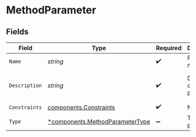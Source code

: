 # MethodParameter


## Fields

| Field                                                                             | Type                                                                              | Required                                                                          | Description                                                                       | Example                                                                           |
| --------------------------------------------------------------------------------- | --------------------------------------------------------------------------------- | --------------------------------------------------------------------------------- | --------------------------------------------------------------------------------- | --------------------------------------------------------------------------------- |
| `Name`                                                                            | *string*                                                                          | :heavy_check_mark:                                                                | Parameter name                                                                    | package                                                                           |
| `Description`                                                                     | *string*                                                                          | :heavy_check_mark:                                                                | Description of this parameter                                                     | Name of a package to install                                                      |
| `Constraints`                                                                     | [components.Constraints](../../models/components/constraints.md)                  | :heavy_check_mark:                                                                | N/A                                                                               |                                                                                   |
| `Type`                                                                            | [*components.MethodParameterType](../../models/components/methodparametertype.md) | :heavy_minus_sign:                                                                | Type of the parameter                                                             |                                                                                   |